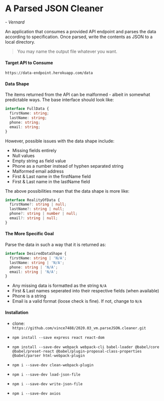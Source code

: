 # A Parsed JSON Cleaner

*- Vernard*

An application that consumes a provided API endpoint and parses the data according to specification. Once parsed, write the contents as JSON to a local directory.

> You may name the output file whatever you want.

#### Target API to Consume

`https://data-endpoint.herokuapp.com/data`

#### Data Shape

The items returned from the API can be malformed - albeit in somewhat predictable ways. The base interface should look like:

```typescript
interface FullData {
  firstName: string;
  lastName: string;
  phone: string;
  email: string;
}
```

However, possible issues with the data shape include:
- Missing fields entirely
- Null values
- Empty string as field value
- Phone as a number instead of hyphen separated string
- Malformed email address
- First & Last name in the firstName field
- First & Last name in the lastName field

The above possibilities mean that the data shape is more like:

```typescript
interface RealityOfData {
  firstName?: string | null;
  lastName?: string | null;
  phone?: string | number | null;
  email?: string | null;
}
```

#### The More Specific Goal

Parse the data in such a way that it is returned as:

```typescript
interface DesiredDataShape {
  firstName: string | 'N/A';
  lastName: string | 'N/A';
  phone: string | 'N/A';
  email: string | 'N/A';
}
```

- Any missing data is formatted as the string `N/A`
- First & Last names seperated into their respective fields (when available)
- Phone is a string
- Email is a valid format (loose check is fine). If not, change to `N/A`

#### Installation

- clone: `https://github.com/vince7488/2020.03_vm.parseJSON.cleaner.git`
- `npm install --save express react react-dom`
- `npm install --save-dev webpack webpack-cli babel-loader @babel/core @babel/preset-react @babel/plugin-proposal-class-properties @babel/parser html-webpack-plugin`

- `npm i --save-dev clean-webpack-plugin`
- `npm i --save-dev load-json-file`
- `npm i --save-dev write-json-file`
- `npm i --save-dev axios`